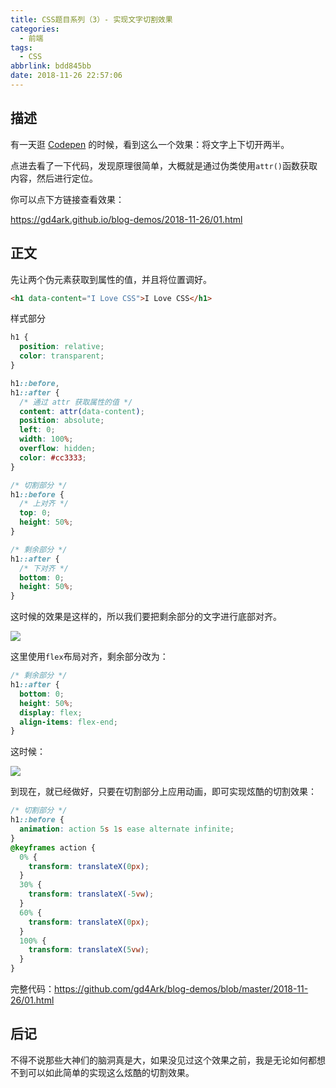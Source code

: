 ```yaml
---
title: CSS题目系列（3）- 实现文字切割效果
categories:
  - 前端
tags:
  - CSS
abbrlink: bdd845bb
date: 2018-11-26 22:57:06
---
```


## 描述

有一天逛 [Codepen](https://codepen.io/) 的时候，看到这么一个效果：将文字上下切开两半。

点进去看了一下代码，发现原理很简单，大概就是通过伪类使用`attr()`函数获取内容，然后进行定位。

你可以点下方链接查看效果：

https://gd4ark.github.io/blog-demos/2018-11-26/01.html

## 正文

先让两个伪元素获取到属性的值，并且将位置调好。

```html
<h1 data-content="I Love CSS">I Love CSS</h1>
```

样式部分

```css
h1 {
  position: relative;
  color: transparent;
}

h1::before,
h1::after {
  /* 通过 attr 获取属性的值 */
  content: attr(data-content);
  position: absolute;
  left: 0;
  width: 100%;
  overflow: hidden;
  color: #cc3333;
}

/* 切割部分 */
h1::before {
  /* 上对齐 */
  top: 0;
  height: 50%;
}

/* 剩余部分 */
h1::after {
  /* 下对齐 */
  bottom: 0;
  height: 50%;
}
```

这时候的效果是这样的，所以我们要把剩余部分的文字进行底部对齐。

![](https://gd4ark-1258805822.cos.ap-guangzhou.myqcloud.com/images/006mS5wEgy1fxlfhxdtoyj30xa0h474y.jpg)

这里使用`flex`布局对齐，剩余部分改为：

```css
/* 剩余部分 */
h1::after {
  bottom: 0;
  height: 50%;
  display: flex;
  align-items: flex-end;
}
```

这时候：

![](https://gd4ark-1258805822.cos.ap-guangzhou.myqcloud.com/images/006mS5wEgy1fxlfobhqnbj30wj0eyaap.jpg)

到现在，就已经做好，只要在切割部分上应用动画，即可实现炫酷的切割效果：

```css
/* 切割部分 */
h1::before {
  animation: action 5s 1s ease alternate infinite;
}
@keyframes action {
  0% {
    transform: translateX(0px);
  }
  30% {
    transform: translateX(-5vw);
  }
  60% {
    transform: translateX(0px);
  }
  100% {
    transform: translateX(5vw);
  }
}
```

完整代码：https://github.com/gd4Ark/blog-demos/blob/master/2018-11-26/01.html

## 后记

不得不说那些大神们的脑洞真是大，如果没见过这个效果之前，我是无论如何都想不到可以如此简单的实现这么炫酷的切割效果。
